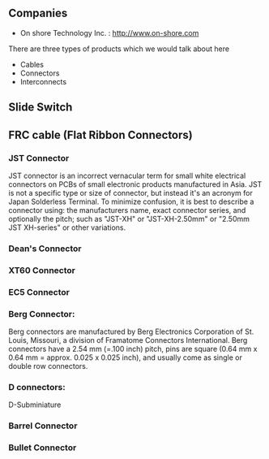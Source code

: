 ## Companies

- On shore Technology Inc. : http://www.on-shore.com

There are three types of products which we would talk about here

- Cables
- Connectors
- Interconnects

## Slide Switch


## FRC cable (Flat Ribbon Connectors)

### JST Connector
JST connector is an incorrect vernacular term for small white electrical connectors on PCBs of small electronic products manufactured in Asia. JST is not a specific type or size of connector, but instead it's an acronym for Japan Solderless Terminal. To minimize confusion, it is best to describe a connector using: the manufacturers name, exact connector series, and optionally the pitch; such as "JST-XH" or "JST-XH-2.50mm" or "2.50mm JST XH-series" or other variations.

### Dean's Connector
### XT60 Connector
### EC5 Connector
### Berg Connector:  
Berg connectors are manufactured by Berg Electronics Corporation of St. Louis, Missouri, a division of Framatome Connectors International. Berg connectors have a 2.54 mm (=.100 inch) pitch, pins are square (0.64 mm x 0.64 mm = approx. 0.025 x 0.025 inch), and usually come as single or double row connectors.
### D connectors:
D-Subminiature

### Barrel Connector
### Bullet Connector
